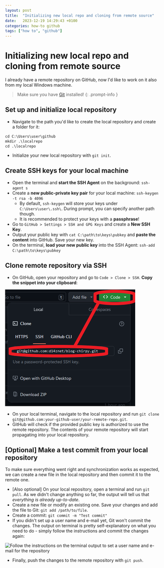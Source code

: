 ```yaml
---
layout: post
title:  "Initializing new local repo and cloning from remote source"
date:   2023-12-19 14:29:43 +0100
categories: how-to github
tags: ["how to", "github"]
---
```


# Initializing new local repo and cloning from remote source

I already have a remote repository on GitHub, now I'd like to work on it also from my local Windows machine.

> Make sure you have [Git](https://git-scm.com/) installed!
{: .prompt-info }

## Set up and initialize local repository

* Navigate to the path you'd like to create the local repository and create a folder for it: 

```console
cd C:\Users\user\github
mkdir .\localrepo
cd .\localrepo
```
* Initialize your new local repository with `git init`.

## Create SSH keys for your local machine

* Open the terminal and **start the SSH Agent** on the background: `ssh-agent s`
* Create a **new public-private key pair** for your local machine: `ssh-keygen -t rsa -b 4096`
  * By default, `ssh-keygen` will store your keys under `C:\Users\user\.ssh\`. During prompt, you can specify another path though.
  * It is recommended to protect your keys with a **passphrase**!
* Go to `GitHub > Settings > SSH and GPG Keys` and create a **New SSH Key**.
* Output your public key with `cat C:\path\to\keys\pubkey` and **paste the content** into GitHub. Save your new key.
* On the terminal, **load your new public key** into the SSH Agent: `ssh-add C:\path\to\keys\pubkey`

## Clone remote repository via SSH

* On GitHub, open your repository and go to `Code > Clone > SSH`. **Copy the snippet into your clipboard**:

![Copy the code snippet to clone your repository via SSH](assets/img/ssh-clone-repo.png)

* On your local terminal, navigate to the local repository and run `git clone git@github.com:your-github-user/your-remote-repo.git`.
* GitHub will check if the provided public key is authorized to use the remote repository. The contents of your remote repository will start propagating into your local repository.

## [Optional] Make a test commit from your local repository

To make sure everything went right and synchronization works as expected, we can create a new file in the local repository and then commit it to the remote one.

* [Also optional] On your local repository, open a terminal and run `git pull`. As we didn't change anything so far, the output will tell us that *everything is already up-to-date*.
* Create a new file or modify an existing one. Save your changes and add the file to Git: `git add /path/to/file`.
* Create a commit: `git commit -m "Test commit"`
* If you didn't set up a user name and e-mail yet, Git won't commit the changes. The output on terminal is pretty self-explanatory on what you need to do - simply follow the instructions and commit the changes again:

![Follow the instructions on the terminal output to set a user name and e-mail for the repository](assets/img/setup-git-config)

* Finally, push the changes to the remote repository with `git push`.

